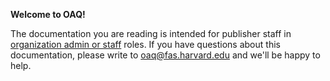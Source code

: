**Welcome to OAQ!**

The documentation you are reading is intended for publisher staff in [organization admin or  staff](/publisher_workflow/articles/account-management#types-of-account-roles) roles. If you have questions about this documentation, please write to <oaq@fas.harvard.edu> and we'll be happy to help.
